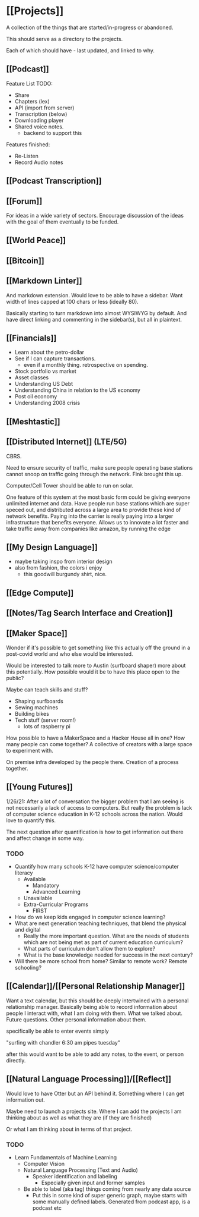 # [[Projects]]

A collection of the things that are started/in-progress or abandoned.

This should serve as a directory to the projects.

Each of which should have - last updated, and linked to why.

## [[Podcast]]

Feature List TODO:

* Share
* Chapters (lex)
* API (import from server)
* Transcription (below)
* Downloading player
* Shared voice notes.
  * backend to support this

Features finished:
* Re-Listen
* Record Audio notes

## [[Podcast Transcription]]

## [[Forum]]

For ideas in a wide variety of sectors. Encourage discussion of the ideas 
with the goal of them eventually to be funded.

## [[World Peace]]

## [[Bitcoin]]

## [[Markdown Linter]]

And markdown extension. Would love to be able to have a sidebar.
Want width of lines capped at 100 chars or less (ideally 80). 

Basically starting to turn markdown into almost WYSIWYG by default.
And have direct linking and commenting in the sidebar(s), but all in
plaintext. 

## [[Financials]]

* Learn about the petro-dollar
* See if I can capture transactions.
  * even if a monthly thing. retrospective on spending.
* Stock portfolio vs market
* Asset classes
* Understanding US Debt
* Understanding China in relation to the US economy
* Post oil economy
* Understanding 2008 crisis

## [[Meshtastic]]

## [[Distributed Internet]] (LTE/5G)

CBRS.

Need to ensure security of traffic, make sure people operating base stations
cannot snoop on traffic going through the network. Fink brought this up.

Computer/Cell Tower should be able to run on solar. 

One feature of this system at the most basic form could be giving everyone
unlimited internet and data. Have people run base stations which are super
speced out, and distributed across a large area to provide these kind of
network benefits. Paying into the carrier is really paying into a larger 
infrastructure that benefits everyone. Allows us to innovate a lot faster
and take traffic away from companies like amazon, by running the edge

## [[My Design Language]]

* maybe taking inspo from interior design
* also from fashion, the colors i enjoy
  * this goodwill burgundy shirt, nice.

## [[Edge Compute]]


## [[Notes/Tag Search Interface and Creation]]

## [[Maker Space]]

Wonder if it's possible to get something like this actually off the ground 
in a post-covid world and who else would be interested.

Would be interested to talk more to Austin (surfboard shaper) more about
this potentially. How possible would it be to have this place open
to the public? 

Maybe can teach skills and stuff?

* Shaping surfboards
* Sewing machines
* Building bikes
* Tech stuff (server room!)
  * lots of raspberry pi

How possible to have a MakerSpace and a Hacker House all in one? How many people
can come together? A collective of creators with a large space to experiment with.

On premise infra developed by the people there. Creation of a process together.

## [[Young Futures]]

1/26/21: After a lot of conversation the bigger problem that I am seeing is not
necessarily a lack of access to computers. But really the problem is lack
of computer science education in K-12 schools across the nation. Would 
love to quantify this. 

The next question after quantification is how to get information out there and
affect change in some way.

### TODO

* Quantify how many schools K-12 have computer science/computer literacy
  * Available
    * Mandatory
    * Advanced Learning
  * Unavailable
  * Extra-Curricular Programs
    * FIRST
* How do we keep kids engaged in computer science learning?
* What are next generation teaching techniques, that blend the physical and digital
  * Really the more important question. What are the needs of students which are not being met as part of current education curriculum?
  * What parts of curriculum don't allow them to explore?
  * What is the base knowledge needed for success in the next century?
* Will there be more school from home? Similar to remote work? Remote schooling?

## [[Calendar]]/[[Personal Relationship Manager]]

Want a text calendar, but this should be deeply intertwined with a
personal relationship manager. Basically being able to record
information about people I interact with, what I am doing with
them. What we talked about. Future questions. Other personal
information about them.

specifically be able to enter events simply

"surfing with chandler 6:30 am pipes tuesday"

after this would want to be able to add any notes, to the event, or person directly.

## [[Natural Language Processing]]/[[Reflect]]

Would love to have Otter but an API behind it. Something where I can 
get information out.

Maybe need to launch a projects site. Where I can add the projects I am
thinking about as well as what they are (if they are finished)

Or what I am thinking about in terms of that project. 

### TODO

* Learn Fundamentals of Machine Learning
  * Computer Vision
  * Natural Language Processing (Text and Audio)
    * Speaker identification and labeling
      * Especially given input and former samples
  * Be able to label (aka tag) things coming from nearly any data source
    * Put this in some kind of super generic graph, maybe starts with some manually defined labels. Generated from podcast app, is a podcast etc